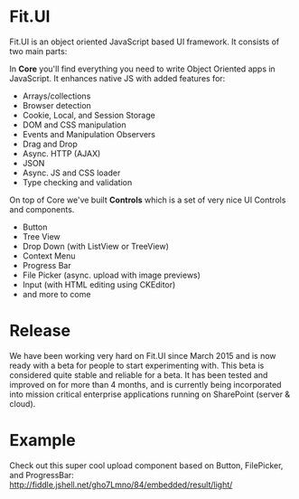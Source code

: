# Fit.UI

Fit.UI is an object oriented JavaScript based UI framework.
It consists of two main parts:

In **Core** you'll find everything you need to write Object Oriented apps
in JavaScript. It enhances native JS with added features for:

 - Arrays/collections
 - Browser detection
 - Cookie, Local, and Session Storage
 - DOM and CSS manipulation
 - Events and Manipulation Observers
 - Drag and Drop
 - Async. HTTP (AJAX)
 - JSON
 - Async. JS and CSS loader
 - Type checking and validation

On top of Core we've built **Controls** which is a set of very nice UI Controls and components.

 - Button
 - Tree View
 - Drop Down (with ListView or TreeView)
 - Context Menu
 - Progress Bar
 - File Picker (async. upload with image previews)
 - Input (with HTML editing using CKEditor)
 - and more to come

# Release

We have been working very hard on Fit.UI since March 2015 and is now ready
with a beta for people to start experimenting with. This beta is considered
quite stable and reliable for a beta. It has been tested and improved on for
more than 4 months, and is currently being incorporated into mission
critical enterprise applications running on SharePoint (server & cloud).

# Example

Check out this super cool upload component based on
Button, FilePicker, and ProgressBar:
http://fiddle.jshell.net/gho7Lmno/84/embedded/result/light/
